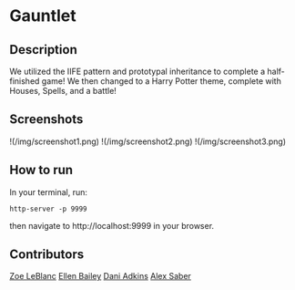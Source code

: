 # Gauntlet

## Description
We utilized the IIFE pattern and prototypal inheritance to complete a half-finished game!  We then changed to a Harry Potter theme, complete with Houses, Spells, and a battle!

## Screenshots
!(/img/screenshot1.png)
!(/img/screenshot2.png)
!(/img/screenshot3.png)

## How to run
In your terminal, run:
```
http-server -p 9999
```
then navigate to http://localhost:9999 in your browser.

## Contributors
[Zoe LeBlanc](https://github.com/ZoeLeBlanc)
[Ellen Bailey](https://github.com/lnbailey)
[Dani Adkins](https://github.com/itsdanirenae)
[Alex Saber](http://github.com/alexsaber89)
